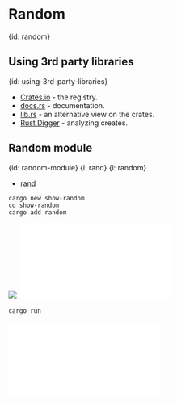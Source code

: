 # Random
{id: random}

## Using 3rd party libraries
{id: using-3rd-party-libraries}

* [Crates.io](https://crates.io/) - the registry.
* [docs.rs](https://docs.rs/) - documentation.
* [lib.rs](https://lib.rs/) - an alternative view on the crates.
* [Rust Digger](https://rust-digger.code-maven.com/) - analyzing creates.


## Random module
{id: random-module}
{i: rand}
{i: random}

* [rand](https://lib.rs/crates/rand)

```
cargo new show-random
cd show-random
cargo add random
```

![](examples/random/show-random/Cargo.toml)
![](examples/random/show-random/src/main.rs)

```
cargo run
```

![](examples/random/show-random/out.txt)
